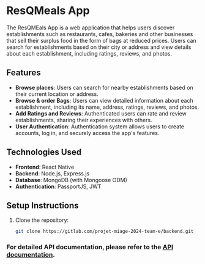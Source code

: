 # ResQMeals App

The ResQMEals App is a web application that helps users discover establishments such as restaurants, cafes, bakeries and other businesses that sell their surplus food in the form of bags at reduced prices. Users can search for establishments based on their city or address and view details about each establishment, including ratings, reviews, and photos.

## Features

- **Browse places**: Users can search for nearby establishments based on their current location or address.
- **Browse & order Bags**: Users can view detailed information about each establishment, including its name, address, ratings, reviews, and photos.
- **Add Ratings and Reviews**: Authenticated users can rate and review establishments, sharing their experiences with others.
- **User Authentication**: Authentication system allows users to create accounts, log in, and securely access the app's features.

## Technologies Used

- **Frontend**: React Native
- **Backend**: Node.js, Express.js
- **Database**: MongoDB (with Mongoose ODM)
- **Authentication**: PassportJS, JWT


## Setup Instructions

1. Clone the repository:

   ```bash
   git clone https://gitlab.com/projet-miage-2024-team-e/backend.git

### For detailed API documentation, please refer to the [API documentation](https://documenter.getpostman.com/view/12168392/2sA3Bj7tn3#intro).
